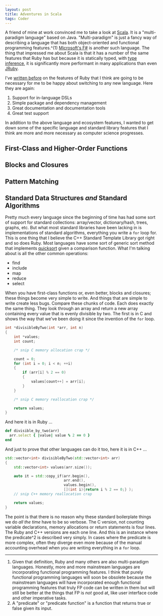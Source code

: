 ```yaml
---
layout: post
title: Adventures in Scala
tags: Coder
---
```


A friend of mine at work convinced me to take a look at [Scala][scala]. It is a "multi-paradigm language" based on Java. "Multi-paradigm" is just a fancy way of describing a language that has both object-oriented and functional programming features.^(1) [Microsoft's F#][f-sharp] is another such language. The thing that impressed me about Scala is that it has a number of the same features that Ruby has but because it is statically typed, with [type inference][type-inference], it is significantly more performant in many applications than even [JRuby][jruby].

I've [written before][why-ruby-is-awesome] on the features of Ruby that I think are going to be necessary for me to be happy about switching to any new language. Here they are again:

1. Support for in-language DSLs
1. Simple package and dependency management
1. Great documentation and documentation tools
1. Great test support

In addition to the above language and ecosystem features, I wanted to get down some of the specific language and standard library features that I think are more and more necessary as computer science progresses.

## First-Class and Higher-Order Functions

## Blocks and Closures

## Pattern Matching

## Standard Data Structures *and* Standard Algorithms

Pretty much every language since the beginning of time has had some sort of support for standard collections: array/vector, dictionary/hash, trees, graphs, etc. But what most standard libraries have been lacking in is implementations of standard algorithms, everything you write a `for` loop for. This is one thing that I believe the C++ Standard Template Library got right and so does Ruby. Most languages have some sort of generic sort method that implements [quicksort][quicksort] given a comparison function. What I'm talking about is all the other common operations:

* find
* include
* map
* reduce
* select

When you have first-class functions or, even better, blocks and closures; these things become very simple to write. And things that are simple to write create less bugs. Compare these chunks of code. Each does exactly the same thing. They look through an array and return a new array containing every value that is evenly divisible by two. The first is in C and shows the way that we've been doing it since the invention of the `for` loop.

```c
int *divisibleByTwo(int *arr, int n)
{
    int *values;
    int count;

    /* snip C memory allocation crap */

    count = 0;
    for (int i = 0; i < n; ++i)
    {
        if (arr[i] % 2 == 0)
        {
            values[count++] = arr[i];
        }
    }

    /* snip C memory reallocation crap */

    return values;
}
```

And here it is in Ruby ...

```ruby
def divisible_by_two(arr)
  arr.select { |value| value % 2 == 0 }
end
```

And just to prove that other languages can do it too, here it is in C++ ...

```c++
std::vector<int> divisibleByTwo(std::vector<int> arr)
{
    std::vector<int> values(arr.size());

    auto it = std::copy_if(arr.begin(),
                           arr.end(),
                           values.begin(),
                           [](int i){return i % 2 == 0;} );
    // snip C++ memory reallocation crap

    return values;
}
```

The point is that there is no reason why these standard boilerplate things we do *all the time* have to be so verbose. The C version, not counting variable declarations, memory allocations or return statements is four lines. The Ruby and C++ versions are each one line. And this is an instance where the predicate^2 is described very simply. In cases where the predicate is more complex, often they diverge even more because of the manual accounting overhead when you are writing everything in a `for` loop.

-----

1. Given that definition, Ruby and many others are also multi-paradigm languages. Honestly, more and more mainstream languages are incorporating functional programming features. I think that purely functional programming languages will soon be obsolete because the mainstream languages will have incorporated enough functional programming features that truly FP code can be written in them but will still be better at the things that FP is *not* good at, like user interface code and other imperative tasks.
1. A "predicate" or "predicate function" is a function that returns true or false given its input.

[f-sharp]: http://research.microsoft.com/en-us/projects/fsharp/
[jruby]: http://www.jruby.org
[quicksort]: http://en.wikipedia.org/wiki/Quicksort
[scala]: http://www.scala-lang.org
[type-inference]: https://en.wikipedia.org/wiki/Type_inference
[why-ruby-is-awesome]: /2013/05/05/thoughts-on-why-ruby-is-awesome.html
